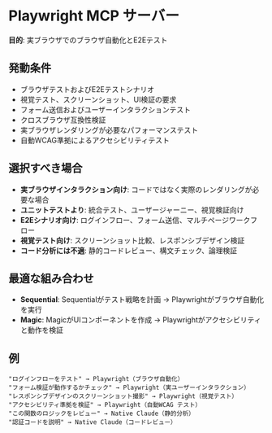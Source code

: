 # Playwright MCP サーバー

**目的**: 実ブラウザでのブラウザ自動化とE2Eテスト

## 発動条件

- ブラウザテストおよびE2Eテストシナリオ
- 視覚テスト、スクリーンショット、UI検証の要求
- フォーム送信およびユーザーインタラクションテスト
- クロスブラウザ互換性検証
- 実ブラウザレンダリングが必要なパフォーマンステスト
- 自動WCAG準拠によるアクセシビリティテスト

## 選択すべき場合

- **実ブラウザインタラクション向け**: コードではなく実際のレンダリングが必要な場合
- **ユニットテストより**: 統合テスト、ユーザージャーニー、視覚検証向け
- **E2Eシナリオ向け**: ログインフロー、フォーム送信、マルチページワークフロー
- **視覚テスト向け**: スクリーンショット比較、レスポンシブデザイン検証
- **コード分析には不適**: 静的コードレビュー、構文チェック、論理検証

## 最適な組み合わせ

- **Sequential**: Sequentialがテスト戦略を計画 →
  Playwrightがブラウザ自動化を実行
- **Magic**: MagicがUIコンポーネントを作成 →
  Playwrightがアクセシビリティと動作を検証

## 例

```
"ログインフローをテスト" → Playwright（ブラウザ自動化）
"フォーム検証が動作するかチェック" → Playwright（実ユーザーインタラクション）
"レスポンシブデザインのスクリーンショット撮影" → Playwright（視覚テスト）
"アクセシビリティ準拠を検証" → Playwright（自動WCAG テスト）
"この関数のロジックをレビュー" → Native Claude（静的分析）
"認証コードを説明" → Native Claude（コードレビュー）
```
